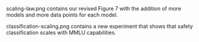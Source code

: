 scaling-law.png contains our revised Figure 7 with the addition of more models and more data points for each model.

classification-scaling.png contains a new experiment that shows that safety classification scales with MMLU capabilities.
